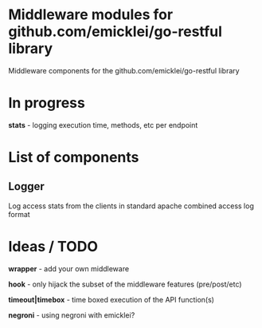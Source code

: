 # Middleware modules for github.com/emicklei/go-restful library

Middleware components for the github.com/emicklei/go-restful library

# In progress

**stats** - logging execution time, methods, etc per endpoint

# List of components

## Logger
Log access stats from the clients in standard apache combined access log format

# Ideas / TODO

**wrapper** - add your own middleware

**hook** - only hijack the subset of the middleware features (pre/post/etc)

**timeout|timebox** - time boxed execution of the API function(s)

**negroni** - using negroni with emicklei?